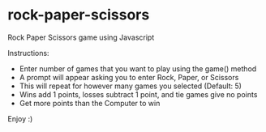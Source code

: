 # rock-paper-scissors

Rock Paper Scissors game using Javascript

Instructions:
* Enter number of games that you want to play using the game() method
* A prompt will appear asking you to enter Rock, Paper, or Scissors
* This will repeat for however many games you selected (Default: 5)
* Wins add 1 points, losses subtract 1 point, and tie games give no points 
* Get more points than the Computer to win

Enjoy :)
